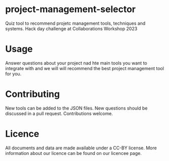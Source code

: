 # project-management-selector
Quiz tool to recommend projetc management tools, techniques and systems. Hack day challenge at Collaborations Workshop 2023


# Usage

Answer questions about your project nad hte main tools you want to integrate with and we will will recommend the best project management tool for you.

# Contributing

New tools can be added to the JSON files. New questions should be discussed in a pull request. Contributions welcome.

# Licence

All documents and data are made available under a CC-BY license. More information about our licence can be found on our licencee page.
